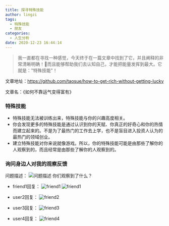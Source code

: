 ```yaml
---
title: 探寻特殊技能
author: lingzi
tags:
  - 特殊技能
  - 朋友
categories:
  - 人生分析
date: 2020-12-23 16:44:14
---
```



> 我一直都在寻找一种感觉，今天终于在一篇文章中找到了它，并且阐释的非常清晰明确！而且能够帮助我们去认知自己，才能把能量发挥到最大。它就是："特殊技能"！

文章地址：https://github.com/taosue/how-to-get-rich-without-getting-lucky

文章名：《如何不靠运气变得富有》

### 特殊技能

- 特殊技能无法被训练出来，特殊技能与你的兴趣高度相关。
- 你会发现更多的特殊技能是通过认识到你的天赋、你真正的好奇心和你的热情而建立起来的。不是为了最热门的工作去上学，也不是盲目进入投资人认为的最热门的领域创业。
- 建立特殊技能对你来说就像游戏。所以，你的特殊技能可能是由那些了解你的人观察到的，而且经常是由那些了解你的人观察到的。

### 询问身边人对我的观察反馈
问题描述：
![问题描述](./1.jpg)
你们观察到了什么？

- friend1回复：
![friend1](./user1-1.png)
![friend1](./user1-2.png)

- user2回复：
![friend2](./user2-1.png)

- user3回复：
![friend3](./user3-1.png)

- user4回复：
![friend4](./user4-1.png)

